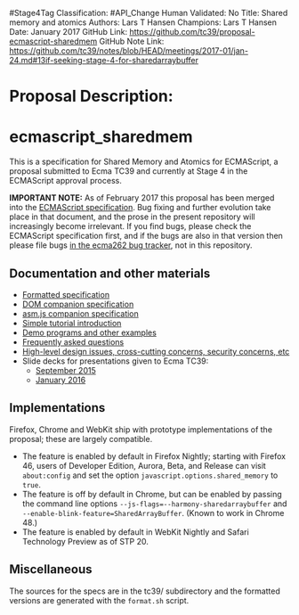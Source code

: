 #Stage4Tag
Classification: #API_Change
Human Validated: No
Title: Shared memory and atomics
Authors: Lars T Hansen
Champions: Lars T Hansen
Date: January 2017
GitHub Link: https://github.com/tc39/proposal-ecmascript-sharedmem
GitHub Note Link: https://github.com/tc39/notes/blob/HEAD/meetings/2017-01/jan-24.md#13if-seeking-stage-4-for-sharedarraybuffer

# Proposal Description:
# ecmascript_sharedmem

This is a specification for Shared Memory and Atomics for ECMAScript, a proposal submitted to Ecma TC39 and currently at Stage 4 in the ECMAScript approval process.

**IMPORTANT NOTE:**  As of February 2017 this proposal has been merged into the [ECMAScript specification](https://tc39.github.io/ecma262/).  Bug fixing and further evolution take place in that document, and the prose in the present repository will increasingly become irrelevant.  If you find bugs, please check the ECMAScript specification first, and if the bugs are also in that version then please file bugs [in the ecma262 bug tracker](https://github.com/tc39/ecma262/issues), not in this repository.

## Documentation and other materials

* [Formatted specification](http://tc39.github.io/ecmascript_sharedmem/shmem.html)
* [DOM companion specification](http://tc39.github.io/ecmascript_sharedmem/dom_shmem.html)
* [asm.js companion specification](http://tc39.github.io/ecmascript_sharedmem/asmjs_shmem.html)
* [Simple tutorial introduction](TUTORIAL.md)
* [Demo programs and other examples](DEMOS.md)
* [Frequently asked questions](FAQ.md)
* [High-level design issues, cross-cutting concerns, security concerns, etc](DISCUSSION.md)
* Slide decks for presentations given to Ecma TC39:
  * [September 2015](https://github.com/tc39/ecmascript_sharedmem/blob/master/tc39/presentation-sept-2015.odp)
  * [January 2016](https://github.com/tc39/ecmascript_sharedmem/blob/master/tc39/presentation-jan-2016.odp)

## Implementations

Firefox, Chrome and WebKit ship with prototype implementations of the proposal; these are largely compatible.

* The feature is enabled by default in Firefox Nightly; starting with Firefox 46, users of Developer Edition, Aurora, Beta, and Release can visit `about:config` and set the option `javascript.options.shared_memory` to `true`.
* The feature is off by default in Chrome, but can be enabled by passing the command line options `--js-flags=--harmony-sharedarraybuffer` and `--enable-blink-feature=SharedArrayBuffer`.  (Known to work in Chrome 48.)
* The feature is enabled by default in WebKit Nightly and Safari Technology Preview as of STP 20.

## Miscellaneous

The sources for the specs are in the tc39/ subdirectory and the formatted versions are generated with the `format.sh` script.

